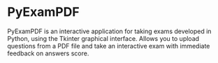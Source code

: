 # PyExamPDF
PyExamPDF is an interactive application for taking exams developed in Python, using the Tkinter graphical interface. Allows you to upload questions from a PDF file and take an interactive exam with immediate feedback on answers score.
